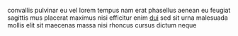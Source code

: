 convallis pulvinar eu vel lorem tempus nam erat phasellus aenean eu feugiat
sagittis mus placerat maximus nisi efficitur enim
[dui](generated_webpages/fringilla2.md) sed sit urna malesuada mollis elit sit
maecenas massa nisi rhoncus cursus dictum neque
